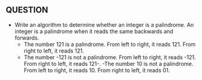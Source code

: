 ## QUESTION

- Write an algorithm to determine whether an integer is a palindrome.
  An integer is a palindrome when it reads the same backwards and
  forwards.
    - The number 121 is a palindrome. From left to right, it reads 121.
      From right to left, it reads 121.
    - The number -121 is not a palindrome. From left to right, it reads
      -121. From right to left, it reads 121-. -The number 10 is not a
      palindrome. From left to right, it reads 10. From right to left, it
      reads 01.
